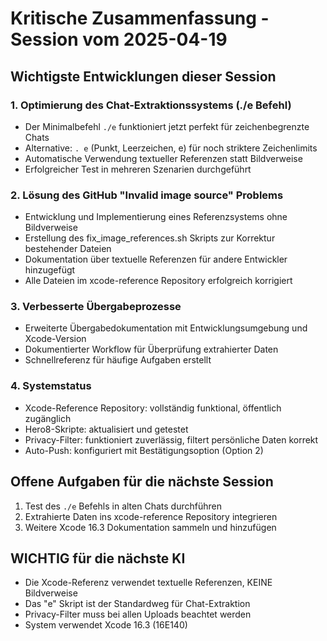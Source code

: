 # Kritische Zusammenfassung - Session vom 2025-04-19

## Wichtigste Entwicklungen dieser Session

### 1. Optimierung des Chat-Extraktionssystems (./e Befehl)
- Der Minimalbefehl `./e` funktioniert jetzt perfekt für zeichenbegrenzte Chats
- Alternative: `. e` (Punkt, Leerzeichen, e) für noch striktere Zeichenlimits
- Automatische Verwendung textueller Referenzen statt Bildverweise
- Erfolgreicher Test in mehreren Szenarien durchgeführt

### 2. Lösung des GitHub "Invalid image source" Problems
- Entwicklung und Implementierung eines Referenzsystems ohne Bildverweise
- Erstellung des fix_image_references.sh Skripts zur Korrektur bestehender Dateien
- Dokumentation über textuelle Referenzen für andere Entwickler hinzugefügt
- Alle Dateien im xcode-reference Repository erfolgreich korrigiert

### 3. Verbesserte Übergabeprozesse
- Erweiterte Übergabedokumentation mit Entwicklungsumgebung und Xcode-Version
- Dokumentierter Workflow für Überprüfung extrahierter Daten
- Schnellreferenz für häufige Aufgaben erstellt

### 4. Systemstatus
- Xcode-Reference Repository: vollständig funktional, öffentlich zugänglich
- Hero8-Skripte: aktualisiert und getestet
- Privacy-Filter: funktioniert zuverlässig, filtert persönliche Daten korrekt
- Auto-Push: konfiguriert mit Bestätigungsoption (Option 2)

## Offene Aufgaben für die nächste Session
1. Test des `./e` Befehls in alten Chats durchführen
2. Extrahierte Daten ins xcode-reference Repository integrieren
3. Weitere Xcode 16.3 Dokumentation sammeln und hinzufügen

## WICHTIG für die nächste KI
- Die Xcode-Referenz verwendet textuelle Referenzen, KEINE Bildverweise
- Das "e" Skript ist der Standardweg für Chat-Extraktion
- Privacy-Filter muss bei allen Uploads beachtet werden
- System verwendet Xcode 16.3 (16E140)
